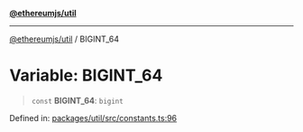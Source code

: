 [**@ethereumjs/util**](../README.md)

***

[@ethereumjs/util](../README.md) / BIGINT\_64

# Variable: BIGINT\_64

> `const` **BIGINT\_64**: `bigint`

Defined in: [packages/util/src/constants.ts:96](https://github.com/ethereumjs/ethereumjs-monorepo/blob/master/packages/util/src/constants.ts#L96)
